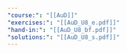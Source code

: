 ```yaml
---
"course:": "[[AuD]]"
"exercises:": "[[AuD_U8_e.pdf]]"
"hand-in:": "[[AuD_U8_bf.pdf]]"
"solutions:": "[[AuD_U8_s.pdf]]"
---
```

